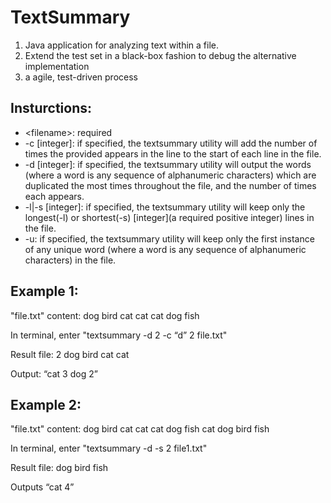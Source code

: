 # TextSummary

1. Java application for analyzing text within a file.
2. Extend the test set in a black-box fashion to debug the alternative implementation
3. a agile, test-driven process

## Insturctions:

* \<filename\>: required
* -c <string>[integer]: if specified, the  textsummary utility will add the number of times the provided <string> appears in the line to the start of each line in the file. 
* -d [integer]: if specified, the textsummary utility will output the words (where a word is any sequence of alphanumeric characters)  which are duplicated the most times throughout the file, and the number of times each appears. 
* -l|-s [integer]: if specified, the textsummary utility will keep only the longest(-l) or shortest(-s) [integer](a required positive integer) lines in the file. 
* -u: if specified, the textsummary utility will keep only the first instance of any unique word (where a word is any sequence of alphanumeric characters) in the file.  

## Example 1:
"file.txt" content:
dog bird cat cat
cat dog fish

In terminal, enter "textsummary -d 2 -c “d” 2 file.txt"

Result file:
2 dog bird cat cat

Output: “cat 3 dog 2”

## Example 2:
"file.txt" content:
dog bird cat cat
cat dog fish cat
dog
bird fish

In terminal, enter "textsummary -d -s 2 file1.txt"

Result file:
dog
bird fish

Outputs “cat 4”

